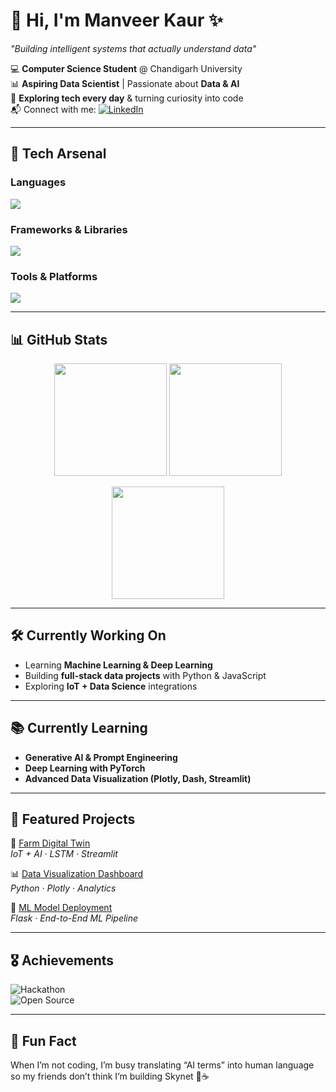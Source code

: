 # 👋 Hi, I'm **Manveer Kaur** ✨  
*"Building intelligent systems that actually understand data"*  

💻 **Computer Science Student** @ Chandigarh University  
📊 **Aspiring Data Scientist** | Passionate about **Data & AI**  
🔎 **Exploring tech every day** & turning curiosity into code  
📬 Connect with me: [![LinkedIn](https://skillicons.dev/icons?i=linkedin)](https://lnk.ink/eGwH)  

---

## 🚀 Tech Arsenal  

### **Languages**  
<p align="left">
  <img src="https://skillicons.dev/icons?i=python,cpp,c,html,css,js" />
</p>

### **Frameworks & Libraries**  
<p align="left">
  <img src="https://skillicons.dev/icons?i=pytorch,tensorflow,sklearn,bootstrap" />
</p>

### **Tools & Platforms**  
<p align="left">
  <img src="https://skillicons.dev/icons?i=git,github,vscode,arduino,linux,mysql" />
</p>

---

## 📊 GitHub Stats  

<p align="center">
  <img src="https://github-readme-stats.vercel.app/api?username=manveer-kaur0&show_icons=true&theme=radical&hide_border=true&border_radius=20" height="180" />
  <img src="https://streak-stats.demolab.com?user=manveer-kaur0&theme=radical&hide_border=true&border_radius=20" height="180" />
</p>

<p align="center">
  <img src="https://github-readme-stats.vercel.app/api/top-langs/?username=manveer-kaur0&layout=compact&theme=radical&hide_border=true&border_radius=20" height="180" />
</p>

---

## 🛠 Currently Working On  
- Learning **Machine Learning & Deep Learning**  
- Building **full-stack data projects** with Python & JavaScript  
- Exploring **IoT + Data Science** integrations  

---

## 📚 Currently Learning  
- **Generative AI & Prompt Engineering**  
- **Deep Learning with PyTorch**  
- **Advanced Data Visualization (Plotly, Dash, Streamlit)**  

---

## 🌟 Featured Projects  

🚀 [Farm Digital Twin](https://github.com/manveer-kaur0/farm-digital-twin)  
*IoT + AI · LSTM · Streamlit*  

📊 [Data Visualization Dashboard](#)  
*Python · Plotly · Analytics*  

🤖 [ML Model Deployment](#)  
*Flask · End-to-End ML Pipeline*  

---
## 🎖 Achievements  
![Hackathon](https://img.shields.io/badge/Hackathon-Participant-orange)  
![Open Source](https://img.shields.io/badge/Open%20Source-Contributor-brightgreen)  

---

## 🌱 Fun Fact  
When I’m not coding, I’m busy translating “AI terms” into human language so my friends don’t think I’m building Skynet 🤖☕  

